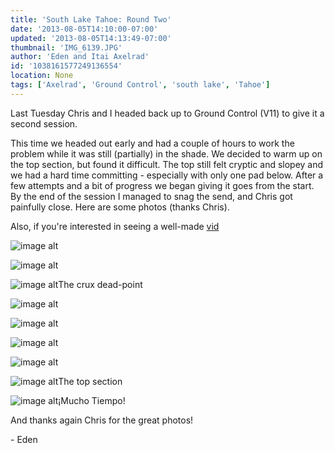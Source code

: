 ```yaml
---
title: 'South Lake Tahoe: Round Two'
date: '2013-08-05T14:10:00-07:00'
updated: '2013-08-05T14:13:49-07:00'
thumbnail: 'IMG_6139.JPG'
author: 'Eden and Itai Axelrad'
id: '1038161577249136554'
location: None
tags: ['Axelrad', 'Ground Control', 'south lake', 'Tahoe']
---
```


Last Tuesday Chris and I headed back up to Ground Control (V11) to give it a second session.

This time we headed out early and had a couple of hours to work the problem while it was still (partially) in the shade. We decided to warm up on the top section, but found it difficult. The top still felt cryptic and slopey and we had a hard time committing - especially with only one pad below. After a few attempts and a bit of progress we began giving it goes from the start. By the end of the session I managed to snag the send, and Chris got painfully close. Here are some photos (thanks Chris).

Also, if you're interested in seeing a well-made [vid](/images/16855611>)

![image alt](/images/IMG_6139.JPG)

![image alt](/images/IMG_6141.JPG)

![image alt](/images/IMG_6142.JPG)The crux dead-point

![image alt](/images/IMG_6159.jpg)

![image alt](/images/IMG_6164.jpg)

![image alt](/images/IMG_6169.jpg)

![image alt](/images/IMG_6172.jpg)

![image alt](/images/IMG_6176.jpg)The top section

![image alt](/images/IMG_6146.JPG)¡Mucho Tiempo!

And thanks again Chris for the great photos! 

\- Eden

